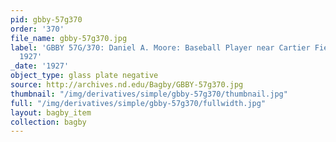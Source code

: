 ```yaml
---
pid: gbby-57g370
order: '370'
file_name: gbby-57g370.jpg
label: 'GBBY 57G/370: Daniel A. Moore: Baseball Player near Cartier Field Stands -
  1927'
_date: '1927'
object_type: glass plate negative
source: http://archives.nd.edu/Bagby/GBBY-57g370.jpg
thumbnail: "/img/derivatives/simple/gbby-57g370/thumbnail.jpg"
full: "/img/derivatives/simple/gbby-57g370/fullwidth.jpg"
layout: bagby_item
collection: bagby
---
```

